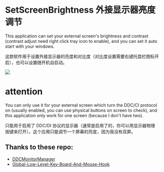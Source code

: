 # SetScreenBrightness 外接显示器亮度调节

This application can set your external screen's brightness and contrast (contrast adjust need right click tray icon to enable), and you can set it auto start with your windows.

这款软件用于设置外接显示器的亮度和对比度（对比度设置需要右键托盘栏图标开启），也可以设置随开机自启动。

![](http://qiniu1.letow.top/snipaste%202018.11.22-20.00.jpg)

# attention

You can only use it for your external screen which turn the DDC/CI protocol on (usually enabled, you can use physical buttons on screen to check), and this application only work for one screen (because I don't have two).

只能用于启用了 DDC/DI 协议的显示器（通常是启用了的，你可以用显示器物理按键来打开）。这个应用只能调节一个屏幕的亮度，因为我没有双屏。

## Thanks to these repo:

- [DDCMonitorManager](https://github.com/DeastinY/DDCMonitorManager)
- [Global-Low-Level-Key-Board-And-Mouse-Hook](https://github.com/rvknth043/Global-Low-Level-Key-Board-And-Mouse-Hook)